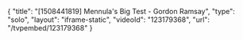 {
    "title": "[1508441819] Mennula's Big Test - Gordon Ramsay",
    "type": "solo",
    "layout": "iframe-static",
    "videoId": "123179368",
    "url": "\/tvpembed\/123179368"
}